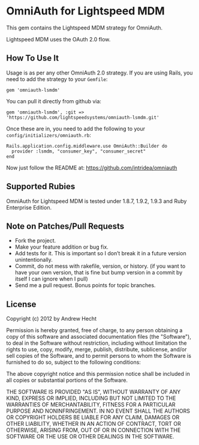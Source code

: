 # OmniAuth for Lightspeed MDM

This gem contains the Lightspeed MDM strategy for OmniAuth.

Lightspeed MDM uses the OAuth 2.0 flow.

## How To Use It

Usage is as per any other OmniAuth 2.0 strategy. If you are using Rails, you need to add the strategy to your `Gemfile`:

    gem 'omniauth-lsmdm'

You can pull it directly from github via:

    gem 'omniauth-lsmdm', :git => 'https://github.com/lightspeedsystems/omniauth-lsmdm.git'

Once these are in, you need to add the following to your `config/initializers/omniauth.rb`:

    Rails.application.config.middleware.use OmniAuth::Builder do
      provider :lsmdm, "consumer_key", "consumer_secret" 
    end

Now just follow the README at: https://github.com/intridea/omniauth

## Supported Rubies

OmniAuth for Lightspeed MDM is tested under 1.8.7, 1.9.2, 1.9.3 and Ruby Enterprise Edition.

## Note on Patches/Pull Requests

- Fork the project.
- Make your feature addition or bug fix.
- Add tests for it. This is important so I don’t break it in a future version unintentionally.
- Commit, do not mess with rakefile, version, or history. (if you want to have your own version, that is fine but bump version in a commit by itself I can ignore when I pull)
- Send me a pull request. Bonus points for topic branches.

## License

Copyright (c) 2012 by Andrew Hecht

Permission is hereby granted, free of charge, to any person obtaining a copy of this software and associated documentation files (the "Software"), to deal in the Software without restriction, including without limitation the rights to use, copy, modify, merge, publish, distribute, sublicense, and/or sell copies of the Software, and to permit persons to whom the Software is furnished to do so, subject to the following conditions:

The above copyright notice and this permission notice shall be included in all copies or substantial portions of the Software.

THE SOFTWARE IS PROVIDED "AS IS", WITHOUT WARRANTY OF ANY KIND, EXPRESS OR IMPLIED, INCLUDING BUT NOT LIMITED TO THE WARRANTIES OF MERCHANTABILITY, FITNESS FOR A PARTICULAR PURPOSE AND NONINFRINGEMENT. IN NO EVENT SHALL THE AUTHORS OR COPYRIGHT HOLDERS BE LIABLE FOR ANY CLAIM, DAMAGES OR OTHER LIABILITY, WHETHER IN AN ACTION OF CONTRACT, TORT OR OTHERWISE, ARISING FROM, OUT OF OR IN CONNECTION WITH THE SOFTWARE OR THE USE OR OTHER DEALINGS IN THE SOFTWARE.